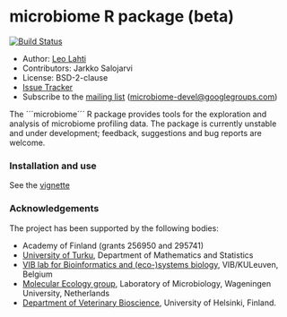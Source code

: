 microbiome R package (beta)
==========

[![Build Status](https://api.travis-ci.org/microbiome/microbiome.png)](https://travis-ci.org/microbiome/microbiome)

 * Author: [Leo Lahti](https://github.com/antagomir/)
 * Contributors: Jarkko Salojarvi
 * License: BSD-2-clause
 * [Issue Tracker](https://github.com/microbiome/microbiome/issues) 
 * Subscribe to the [mailing list](https://groups.google.com/forum/#!forum/microbiome-devel) (microbiome-devel@googlegroups.com)

The ´´´microbiome´´´ R package provides tools for the exploration and
analysis of microbiome profiling data. The package is currently
unstable and under development; feedback, suggestions and bug reports
are welcome.


### Installation and use

See the [vignette](vignettes/vignette.md)


### Acknowledgements

The project has been supported by the following bodies:

  * Academy of Finland (grants 256950 and 295741)
  * [University of Turku](http://www.utu.fi/en/Pages/home.aspx), Department of Mathematics and Statistics
  * [VIB lab for Bioinformatics and (eco-)systems biology](http://www.vib.be/en/research/scientists/Pages/Jeroen-Raes-Lab.aspx), VIB/KULeuven, Belgium
  * [Molecular Ecology group](http://www.mib.wur.nl/UK/), Laboratory of Microbiology, Wageningen University, Netherlands
  * [Department of Veterinary Bioscience](http://www.vetmed.helsinki.fi/apalva/index.htm), University of Helsinki, Finland.





